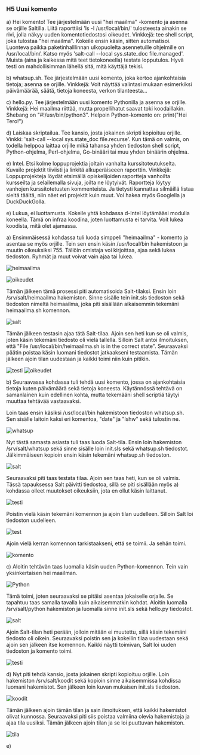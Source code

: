### H5 Uusi komento

a) Hei komento! Tee järjestelmään uusi "hei maailma" -komento ja asenna se orjille Saltilla. Liitä raporttiisi 'ls -l /usr/local/bin/' tulosteesta ainakin se rivi, jolla näkyy uuden komentotiedostosi oikeudet. Vinkkejä: tee shell script, joka tulostaa "hei maailma". Kokeile ensin käsin, sitten automatisoi. Luonteva paikka paketinhalllinnan ulkopuolelta asennetuille ohjelmille on /usr/local/bin/. Katso myös 'salt-call --local sys.state_doc file.managed'. Muista (aina ja kaikessa mitä teet tietokoneella) testata lopputulos. Hyvä testi on mahdollisimman lähellä sitä, mitä käyttäjä tekisi.

b) whatsup.sh. Tee järjestelmään uusi komento, joka kertoo ajankohtaisia tietoja; asenna se orjille. Vinkkejä: Voit näyttää valintasi mukaan esimerkiksi päivämäärää, säätä, tietoja koneesta, verkon tilanteesta...

c) hello.py. Tee järjestelmään uusi komento Pythonilla ja asenna se orjille. Vinkkejä: Hei maailma riittää, mutta propellihatut saavat toki koodaillakin. Shebang on "#!/usr/bin/python3". Helpoin Python-komento on: print("Hei Tero!")

d) Laiskaa skriptailua. Tee kansio, josta jokainen skripti kopioituu orjille. Vinkki: 'salt-call --local sys.state_doc file.recurse'. Kun tämä on valmis, on todella helppoa laittaa orjille mikä tahansa yhden tiedoston shell script, Python-ohjelma, Perl-ohjelma, Go-binääri tai muu yhden binäärin ohjelma.

e) Intel. Etsi kolme loppuprojektia joltain vanhalta kurssitoteutukselta. Kuvaile projektit tiiviisti ja linkitä alkuperäiseeen raporttin. Vinkkejä: Loppuprojekteja löydät etsimällä opiskelijoiden raportteja vanhoilta kursseilta ja selailemalla sivuja, joilta ne löytyivät. Raportteja löytyy vanhojen kurssitotetusten kommenteista. Ja tietysti kannattaa silmäillä listaa sieltä täältä, niin näet eri projektit kuin muut. Voi hakea myös Googlella ja DuckDuckGolla.

e) Lukua, ei luottamusta. Kokeile yhtä kohdassa d-Intel löytämääsi modulia koneella. Tämä on infraa koodina, joten luottamusta ei tarvita. Voit lukea koodista, mitä olet ajamassa.


a) Ensimmäisessä kohdassa tuli luoda simppeli "heimaailma" - komento ja asentaa se myös orjille. Tein sen ensin käsin /usr/local/bin hakemistoon ja muutin oikeuksiksi 755. Tällöin omistaja voi kirjoittaa, ajaa sekä lukea tiedoston. Ryhmät ja muut voivat vain ajaa tai lukea.

![heimaailma](https://imgur.com/MKfUzLG.png)

![oikeudet](https://imgur.com/avYsaYm.png)

Tämän jälkeen tämä prosessi piti automatisoida Salt-tilaksi. Ensin loin /srv/salt/heimaailma hakemiston. Sinne sisälle tein init.sls tiedoston sekä tiedoston nimeltä heimaailma, joka piti sisällään aikaisemmin tekemäni heimaailma.sh komennon.

![salt](https://imgur.com/F4DWetw.png)

Tämän jälkeen testasin ajaa tätä Salt-tilaa. Ajoin sen heti kun se oli valmis, joten käsin tekemäni tiedosto oli vielä tallella. Silloin Salt antoi ilmoituksen, että "File /usr/local/bin/heimaailma.sh is in the correct state". Seuraavaksi päätin poistaa käsin luomani tiedostot jatkaakseni testaamista. Tämän jälkeen ajoin tilan uudestaan ja kaikki toimi niin kuin pitikin.

![testi](https://imgur.com/eHyXpZM.png)
![oikeudet](https://imgur.com/u7eXX2d.png)

b) Seuraavassa kohdassa tuli tehdä uusi komento, jossa on ajankohtaisia tietoja kuten päivämäärä sekä tietoja koneesta. Käytännössä tehtävä on samanlainen kuin edellinen kohta, mutta tekemääni shell scriptiä täytyi muuttaa tehtävää vastaavaksi.

Loin taas ensin käsiksi /usr/local/bin hakemistoon tiedoston whatsup.sh. Sen sisälle laitoin kaksi eri komentoa, "date" ja "lshw" sekä tulostin ne.

![whatsup](https://imgur.com/0erYznN.png)

Nyt tästä samasta asiasta tuli taas luoda Salt-tila. Ensin loin hakemiston /srv/salt/whatsup sekä sinne sisälle loin init.sls sekä whatsup.sh tiedostot. Jälkimmäiseen kopioin ensin käsin tekemäni whatsup.sh tiedoston.

![salt](https://imgur.com/GAiMzG2.png)

Seuraavaksi piti taas testata tilaa. Ajoin sen taas heti, kun se oli valmis. Tässä tapauksessa Salt päivitti tiedostoa, sillä se piti sisällään myös a) kohdassa olleet muutokset oikeuksiin, jota en ollut käsin laittanut.

![testi](https://imgur.com/KEMpr1y.png)

Poistin vielä käsin tekemäni komennon ja ajoin tilan uudelleen. Silloin Salt loi tiedoston uudelleen.

![test](https://imgur.com/RwIYm4E.png)

Ajoin vielä kerran komennon tarkistaakseni, että se toimii. Ja sehän toimi.

![komento](https://imgur.com/Zp2FTZM.png)

c) Aloitin tehtävän taas luomalla käsin uuden Python-komennon. Tein vain yksinkertaisen hei maailman.

![Python](https://imgur.com/Z2vm86M.png)

Tämä toimi, joten seuraavaksi se pitäisi asentaa jokaiselle orjalle. Se tapahtuu taas samalla tavalla kuin aikaisemmatkin kohdat. Aloitin luomalla /srv/salt/python hakemiston ja luomalla sinne init.sls sekä hello.py tiedostot.

![salt](https://imgur.com/Td6stU0.png)

Ajoin Salt-tilan heti perään, jolloin mitään ei muutettu, sillä käsin tekemäni tiedosto oli oikein. Seuraavaksi poistin sen ja kokeilin tilaa uudestaan sekä ajoin sen jälkeen itse komennon. Kaikki näytti toimivan, Salt loi uuden tiedoston ja komento toimi.

![testi](https://imgur.com/u6A1R7p.png)

d) Nyt piti tehdä kansio, josta jokainen skripti kopioituu orjille. Loin hakemiston /srv/salt/koodit sekä kopioin sinne aikaisemmissa kohdissa luomani hakemistot. Sen jälkeen loin kuvan mukaisen init.sls tiedoston.

![koodit](https://imgur.com/zZwuNw8.png)

Tämän jälkeen ajoin tämän tilan ja sain ilmoituksen, että kaikki hakemistot olivat kunnossa. Seuraavaksi piti siis poistaa valmiina olevia hakemistoja ja ajaa tila uusiksi. Tämän jälkeen ajoin tilan ja se loi puuttuvan hakemiston.

![tila](https://imgur.com/uyGzky5.png)

e) 





